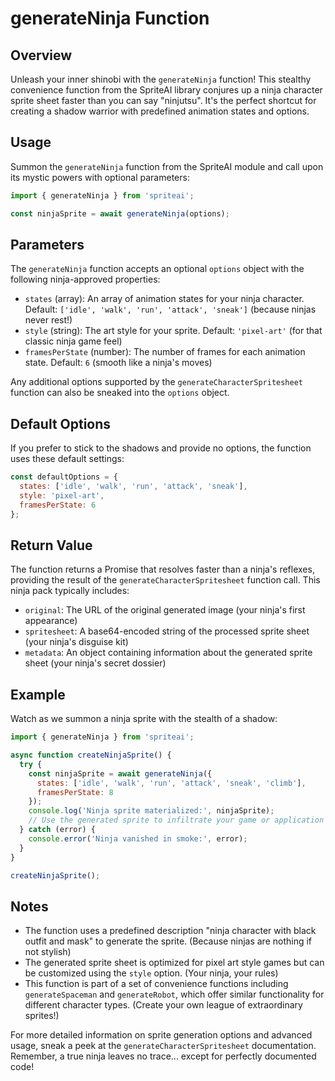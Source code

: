 # generateNinja Function

## Overview

Unleash your inner shinobi with the `generateNinja` function! This stealthy convenience function from the SpriteAI library conjures up a ninja character sprite sheet faster than you can say "ninjutsu". It's the perfect shortcut for creating a shadow warrior with predefined animation states and options.

## Usage

Summon the `generateNinja` function from the SpriteAI module and call upon its mystic powers with optional parameters:

```javascript
import { generateNinja } from 'spriteai';

const ninjaSprite = await generateNinja(options);
```

## Parameters

The `generateNinja` function accepts an optional `options` object with the following ninja-approved properties:

- `states` (array): An array of animation states for your ninja character. Default: `['idle', 'walk', 'run', 'attack', 'sneak']` (because ninjas never rest!)
- `style` (string): The art style for your sprite. Default: `'pixel-art'` (for that classic ninja game feel)
- `framesPerState` (number): The number of frames for each animation state. Default: `6` (smooth like a ninja's moves)

Any additional options supported by the `generateCharacterSpritesheet` function can also be sneaked into the `options` object.

## Default Options

If you prefer to stick to the shadows and provide no options, the function uses these default settings:

```javascript
const defaultOptions = {
  states: ['idle', 'walk', 'run', 'attack', 'sneak'],
  style: 'pixel-art',
  framesPerState: 6
};
```

## Return Value

The function returns a Promise that resolves faster than a ninja's reflexes, providing the result of the `generateCharacterSpritesheet` function call. This ninja pack typically includes:

- `original`: The URL of the original generated image (your ninja's first appearance)
- `spritesheet`: A base64-encoded string of the processed sprite sheet (your ninja's disguise kit)
- `metadata`: An object containing information about the generated sprite sheet (your ninja's secret dossier)

## Example

Watch as we summon a ninja sprite with the stealth of a shadow:

```javascript
import { generateNinja } from 'spriteai';

async function createNinjaSprite() {
  try {
    const ninjaSprite = await generateNinja({
      states: ['idle', 'walk', 'run', 'attack', 'sneak', 'climb'],
      framesPerState: 8
    });
    console.log('Ninja sprite materialized:', ninjaSprite);
    // Use the generated sprite to infiltrate your game or application
  } catch (error) {
    console.error('Ninja vanished in smoke:', error);
  }
}

createNinjaSprite();
```

## Notes

- The function uses a predefined description "ninja character with black outfit and mask" to generate the sprite. (Because ninjas are nothing if not stylish)
- The generated sprite sheet is optimized for pixel art style games but can be customized using the `style` option. (Your ninja, your rules)
- This function is part of a set of convenience functions including `generateSpaceman` and `generateRobot`, which offer similar functionality for different character types. (Create your own league of extraordinary sprites!)

For more detailed information on sprite generation options and advanced usage, sneak a peek at the `generateCharacterSpritesheet` documentation. Remember, a true ninja leaves no trace... except for perfectly documented code!
